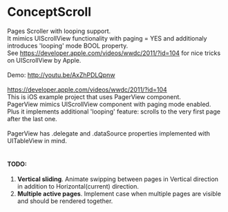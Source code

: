 ConceptScroll
=============

Pages Scroller with looping support.<br />
It mimics UIScrollView functionality with paging = YES and additionaly introduces 'looping' mode BOOL property.<br />
See https://developer.apple.com/videos/wwdc/2011/?id=104 for nice tricks on UIScrollView by Apple.<br />
<br />
Demo: http://youtu.be/AxZhPDLQpnw<br />
<br />
https://developer.apple.com/videos/wwdc/2011/?id=104
<br />
This is iOS example project that uses PagerView component.<br />
PagerView mimics UIScrollView component with paging mode enabled.<br />
Plus it implements additional 'looping' feature: scrolls to the very first page after the last one.<br />
<br />
PagerView has .delegate and .dataSource properties implemented with UITableView in mind.<br />
<br />
#### TODO:

  1. <b>Vertical sliding</b>. Animate swipping between pages in Vertical direction in addition to Horizontal(current) direction.
  2. <b>Multiple active pages</b>. Implement case when multiple pages are visible and should be rendered together.